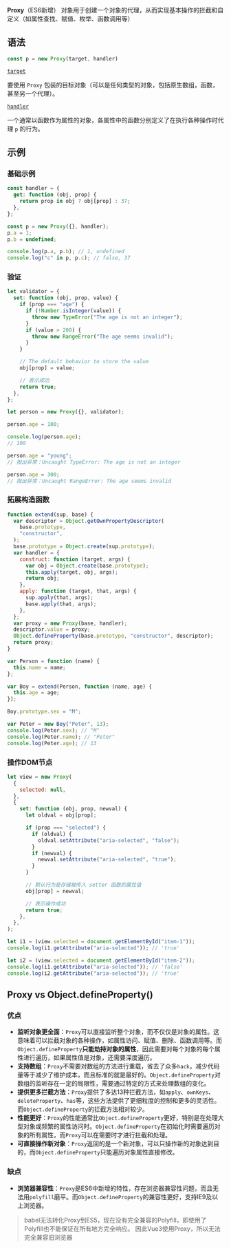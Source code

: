 **Proxy**（ES6新增） 对象用于创建一个对象的代理，从而实现基本操作的拦截和自定义（如属性查找、赋值、枚举、函数调用等）

## 语法

```js
const p = new Proxy(target, handler)
```

[`target`](https://developer.mozilla.org/zh-CN/docs/Web/JavaScript/Reference/Global_Objects/Proxy#target_2)

要使用 `Proxy` 包装的目标对象（可以是任何类型的对象，包括原生数组，函数，甚至另一个代理）。

[`handler`](https://developer.mozilla.org/zh-CN/docs/Web/JavaScript/Reference/Global_Objects/Proxy#handler_2)

一个通常以函数作为属性的对象，各属性中的函数分别定义了在执行各种操作时代理 `p` 的行为。

## 示例

### 基础示例

```js
const handler = {
  get: function (obj, prop) {
    return prop in obj ? obj[prop] : 37;
  },
};

const p = new Proxy({}, handler);
p.a = 1;
p.b = undefined;

console.log(p.a, p.b); // 1, undefined
console.log("c" in p, p.c); // false, 37
```

### 验证

```js
let validator = {
  set: function (obj, prop, value) {
    if (prop === "age") {
      if (!Number.isInteger(value)) {
        throw new TypeError("The age is not an integer");
      }
      if (value > 200) {
        throw new RangeError("The age seems invalid");
      }
    }

    // The default behavior to store the value
    obj[prop] = value;

    // 表示成功
    return true;
  },
};

let person = new Proxy({}, validator);

person.age = 100;

console.log(person.age);
// 100

person.age = "young";
// 抛出异常：Uncaught TypeError: The age is not an integer

person.age = 300;
// 抛出异常：Uncaught RangeError: The age seems invalid

```

### 拓展构造函数

```js
function extend(sup, base) {
  var descriptor = Object.getOwnPropertyDescriptor(
    base.prototype,
    "constructor",
  );
  base.prototype = Object.create(sup.prototype);
  var handler = {
    construct: function (target, args) {
      var obj = Object.create(base.prototype);
      this.apply(target, obj, args);
      return obj;
    },
    apply: function (target, that, args) {
      sup.apply(that, args);
      base.apply(that, args);
    },
  };
  var proxy = new Proxy(base, handler);
  descriptor.value = proxy;
  Object.defineProperty(base.prototype, "constructor", descriptor);
  return proxy;
}

var Person = function (name) {
  this.name = name;
};

var Boy = extend(Person, function (name, age) {
  this.age = age;
});

Boy.prototype.sex = "M";

var Peter = new Boy("Peter", 13);
console.log(Peter.sex); // "M"
console.log(Peter.name); // "Peter"
console.log(Peter.age); // 13

```

### 操作DOM节点

```js
let view = new Proxy(
  {
    selected: null,
  },
  {
    set: function (obj, prop, newval) {
      let oldval = obj[prop];

      if (prop === "selected") {
        if (oldval) {
          oldval.setAttribute("aria-selected", "false");
        }
        if (newval) {
          newval.setAttribute("aria-selected", "true");
        }
      }

      // 默认行为是存储被传入 setter 函数的属性值
      obj[prop] = newval;

      // 表示操作成功
      return true;
    },
  },
);

let i1 = (view.selected = document.getElementById("item-1"));
console.log(i1.getAttribute("aria-selected")); // 'true'

let i2 = (view.selected = document.getElementById("item-2"));
console.log(i1.getAttribute("aria-selected")); // 'false'
console.log(i2.getAttribute("aria-selected")); // 'true'

```

## Proxy vs Object.defineProperty()

### 优点
- **监听对象更全面**：`Proxy`可以直接监听整个对象，而不仅仅是对象的属性。这意味着可以拦截对象的各种操作，如属性访问、赋值、删除、函数调用等。而`Object.defineProperty`**只能劫持对象的属性**，因此需要对每个对象的每个属性进行遍历，如果属性值是对象，还需要深度遍历。
- **支持数组**：`Proxy`不需要对数组的方法进行重载，省去了众多`hack`，减少代码量等于减少了维护成本，而且标准的就是最好的。`Object.defineProperty`对数组的监听存在一定的局限性，需要通过特定的方式来处理数组的变化。
- **提供更多拦截方法**：`Proxy`提供了多达13种拦截方法，如`apply`、`ownKeys`、`deleteProperty`、`has`等，这些方法提供了更细粒度的控制和更多的灵活性。而`Object.defineProperty`的拦截方法相对较少。
- **性能更好**：`Proxy`的性能通常比`Object.defineProperty`更好，特别是在处理大型对象或频繁的属性访问时。`Object.defineProperty`在初始化时需要遍历对象的所有属性，而`Proxy`可以在需要时才进行拦截和处理。
- **可直接操作新对象**：`Proxy`返回的是一个新对象，可以只操作新的对象达到目的，而`Object.defineProperty`只能遍历对象属性直接修改。

### 缺点
-  **浏览器兼容性**：`Proxy`是ES6中新增的特性，存在浏览器兼容性问题，而且无法用`polyfill`磨平。而`Object.defineProperty`的兼容性更好，支持IE9及以上浏览器。

> babel无法转化Proxy到ES5，现在没有完全兼容的Polyfill，即使用了Polyfill也不能保证在所有地方完全响应。
> 因此Vue3使用Proxy，所以无法完全兼容旧浏览器

